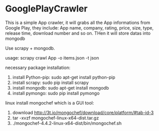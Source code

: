 # GooglePlayCrawler
This is a simple App crawler, it will grabs all the App informations from Google Play, they include:
App name, company, rating, price, size, type, release time, download number and so on. THen it will store datas into mongodb

Use scrapy + mongodb.

usage: scrapy crawl App -o items.json -t json


necessary package installation:

1. install Python-pip: sudo apt-get install python-pip
2. install scrapy: sudo pip install scrapy
3. install mongodb: sudo apt-get install mongodb
4. install pymongo: sudo pip install pymongo

linux install mongochef which is a GUI tool: 

1. download http://3t.io/mongochef/download/core/platform/#tab-id-3
2. tar -xvzf mongochef-linux-x64-dist.tar.gz
3. ./mongochef-4.4.2-linux-x64-dist/bin/mongochef.sh
